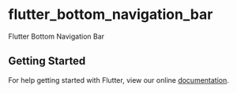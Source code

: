 # flutter_bottom_navigation_bar

Flutter Bottom Navigation Bar

## Getting Started

For help getting started with Flutter, view our online
[documentation](https://flutter.io/).
